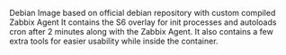 Debian Image based on official debian repository with custom compiled Zabbix Agent
It contains the S6 overlay for init processes and autoloads cron after 2 minutes along with the Zabbix 
Agent. It also contains a few extra tools for easier usability while inside the container.

